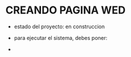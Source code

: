 <H1>CREANDO PAGINA WED</H1>

- estado del proyecto: en construccion

- para ejecutar el sistema, debes poner:

- ```npm install react´´´
